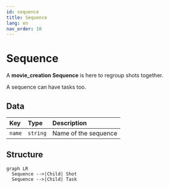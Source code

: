 ```yaml
---
id: sequence
title: Sequence
lang: en
nav_order: 10
---
```


# Sequence

A **<span class="aq-icon outline">movie_creation</span> Sequence** is here to regroup shots together.

A sequence can have tasks too.

## Data

| Key | Type | Description |
| :--- | :---- | :----------- |
| `name` | `string` | Name of the sequence |

## Structure

```mermaid
graph LR
  Sequence -->|Child| Shot
  Sequence -->|Child| Task
```
